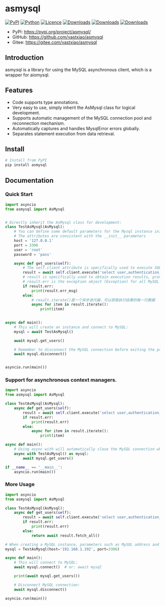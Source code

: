 # asmysql

[![PyPI](https://img.shields.io/pypi/v/asmysql.svg?logo=pypi&logoColor=FFE873)](https://pypi.org/project/asmysql/)
[![Python](https://img.shields.io/pypi/pyversions/asmysql.svg?logo=python&logoColor=FFE873)](https://pypi.org/project/asmysql/)
[![Licence](https://img.shields.io/github/license/Vastxiao/asmysql.svg)](https://github.com/Vastxiao/asmysql/blob/main/LICENSE)
[![Downloads](https://static.pepy.tech/badge/asmysql)](https://pepy.tech/project/asmysql)
[![Downloads](https://static.pepy.tech/badge/asmysql/month)](https://pepy.tech/project/asmysql)
[![Downloads](https://static.pepy.tech/badge/asmysql/week)](https://pepy.tech/project/asmysql)

* PyPI: https://pypi.org/project/asmysql/
* GitHub: https://github.com/vastxiao/asmysql
* Gitee: https://gitee.com/vastxiao/asmysql

## Introduction

asmysql is a library for using the MySQL asynchronous client, which is a wrapper for aiomysql.

## Features

* Code supports type annotations.
* Very easy to use, simply inherit the AsMysql class for logical development.
* Supports automatic management of the MySQL connection pool and reconnection mechanism.
* Automatically captures and handles MysqlError errors globally.
* Separates statement execution from data retrieval.

## Install

```sh
# Install from PyPI
pip install asmysql
```

## Documentation

### Quick Start

```python
import asyncio
from asmysql import AsMysql


# Directly inherit the AsMysql class for development:
class TestAsMysql(AsMysql):
    # You can define some default parameters for the Mysql instance initialization here
    # The attributes are consistent with the __init__ parameters
    host = '127.0.0.1'
    port = 3306
    user = 'root'
    password = 'pass'

    async def get_users(self):
        # The self.client attribute is specifically used to execute SQL statements, providing aiomysql's execute and execute_many methods.
        result = await self.client.execute('select user,authentication_string,host from mysql.user')
        # result is specifically used to obtain execution results, providing fetch_one, fetch_many, fetch_all, and iterate methods.
        # result.err is the exception object (Exception) for all MySQL execution errors.
        if result.err:
            print(result.err_msg)
        else:
            # result.iterate()是一个异步迭代器，可以获取执行结果的每一行数据
            async for item in result.iterate():
                print(item)

                
async def main():
    # This will create an instance and connect to MySQL:
    mysql = await TestAsMysql()

    await mysql.get_users()

    # Remember to disconnect the MySQL connection before exiting the program:
    await mysql.disconnect()


asyncio.run(main())
```

### Support for asynchronous context managers.

```python
import asyncio
from asmysql import AsMysql

class TestAsMysql(AsMysql):
    async def get_users(self):
        result = await self.client.execute('select user,authentication_string,host from mysql.user')
        if result.err:
            print(result.err)
        else:
            async for item in result.iterate():
                print(item)

async def main():
    # Using async with will automatically close the MySQL connection when the code exits.
    async with TestAsMysql() as mysql:
        await mysql.get_users()

if __name__ == '__main__':
    asyncio.run(main())
```

### More Usage

```python
import asyncio
from asmysql import AsMysql

class TestAsMysql(AsMysql):
    async def get_users(self):
        result = await self.client.execute('select user,authentication_string,host from mysql.user')
        if result.err:
            print(result.err)
        else:
            return await result.fetch_all()

# When creating a MySQL instance, parameters such as MySQL address and user password can be passed in.
mysql = TestAsMysql(host='192.168.1.192', port=3306)

async def main():
    # This will connect to MySQL:
    await mysql.connect()  # or: await mysql

    print(await mysql.get_users())

    # Disconnect MySQL connection:
    await mysql.disconnect()

asyncio.run(main())
```
